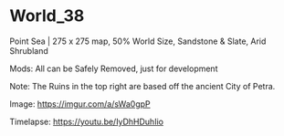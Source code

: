 # World_38
Point Sea | 275 x 275 map, 50% World Size, Sandstone &amp; Slate, Arid Shrubland

Mods: All can be Safely Removed, just for development 

Note: The Ruins in the top right are based off the ancient City of Petra. 


Image: https://imgur.com/a/sWa0gpP

Timelapse: https://youtu.be/IyDhHDuhIio
